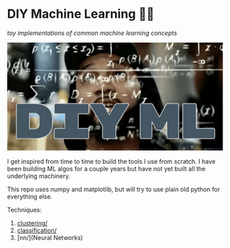 # DIY Machine Learning 🧑‍💻

_toy implementations of common machine learning concepts_

![A man stares towards the clowds with numbers flowing from his head. DIY ML is written below](images/diyml.jpg)

I get inspired from time to time to build the tools I use from scratch. I have been building ML algos for a couple years but have not yet built all the underlying machinery.

This repo uses numpy and matplotlib, but will try to use plain old python for everything else.

Techniques:

1. [clustering/](Clustering)
1. [classification/](Classification)
1. [nn/](Neural Networks)
